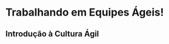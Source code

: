 # Trabalhando em Equipes Ágeis!

## Introdução à Cultura Ágil <!--About Introduction to Agile Culture / Sobre Introdução à Cultura Ágil-->
